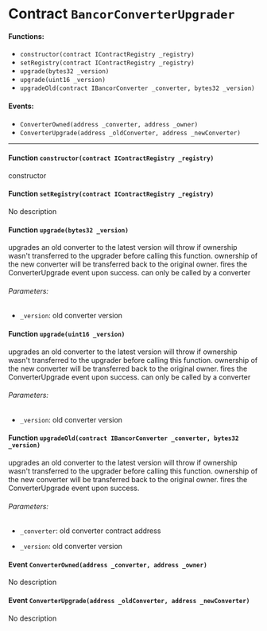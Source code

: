 # Contract `BancorConverterUpgrader`



#### Functions:
- `constructor(contract IContractRegistry _registry)`
- `setRegistry(contract IContractRegistry _registry)`
- `upgrade(bytes32 _version)`
- `upgrade(uint16 _version)`
- `upgradeOld(contract IBancorConverter _converter, bytes32 _version)`

#### Events:
- `ConverterOwned(address _converter, address _owner)`
- `ConverterUpgrade(address _oldConverter, address _newConverter)`

---

#### Function `constructor(contract IContractRegistry _registry)`
constructor
#### Function `setRegistry(contract IContractRegistry _registry)`
No description
#### Function `upgrade(bytes32 _version)`
upgrades an old converter to the latest version
will throw if ownership wasn&#x27;t transferred to the upgrader before calling this function.
ownership of the new converter will be transferred back to the original owner.
fires the ConverterUpgrade event upon success.
can only be called by a converter

###### Parameters:
- `_version`: old converter version
#### Function `upgrade(uint16 _version)`
upgrades an old converter to the latest version
will throw if ownership wasn&#x27;t transferred to the upgrader before calling this function.
ownership of the new converter will be transferred back to the original owner.
fires the ConverterUpgrade event upon success.
can only be called by a converter

###### Parameters:
- `_version`: old converter version
#### Function `upgradeOld(contract IBancorConverter _converter, bytes32 _version)`
upgrades an old converter to the latest version
will throw if ownership wasn&#x27;t transferred to the upgrader before calling this function.
ownership of the new converter will be transferred back to the original owner.
fires the ConverterUpgrade event upon success.

###### Parameters:
- `_converter`:   old converter contract address

- `_version`:     old converter version

#### Event `ConverterOwned(address _converter, address _owner)`
No description
#### Event `ConverterUpgrade(address _oldConverter, address _newConverter)`
No description



